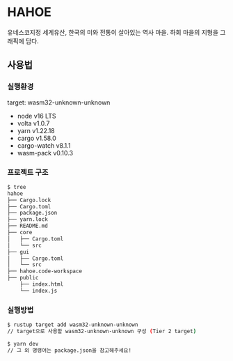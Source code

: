 # HAHOE

유네스코지정 세계유산, 한국의 미와 전통이 살아있는 역사 마을.
하회 마을의 지형을 그래픽에 담다.

## 사용법

### 실행환경

target: wasm32-unknown-unknown  
  
- node v16 LTS
- volta v1.0.7
- yarn v1.22.18
- cargo v1.58.0
- cargo-watch v8.1.1
- wasm-pack v0.10.3

### 프로젝트 구조

```bash
$ tree
hahoe
├── Cargo.lock
├── Cargo.toml
├── package.json
├── yarn.lock
├── README.md
├── core
│   ├── Cargo.toml
│   └── src
├── gui
│   ├── Cargo.toml
│   └── src
├── hahoe.code-workspace
├── public
    ├── index.html
    └── index.js

```

### 실행방법

```bash
$ rustup target add wasm32-unknown-unknown
// target으로 사용할 wasm32-unknown-unknown 구성 (Tier 2 target)

$ yarn dev
// 그 외 명령어는 package.json을 참고해주세요!
```
